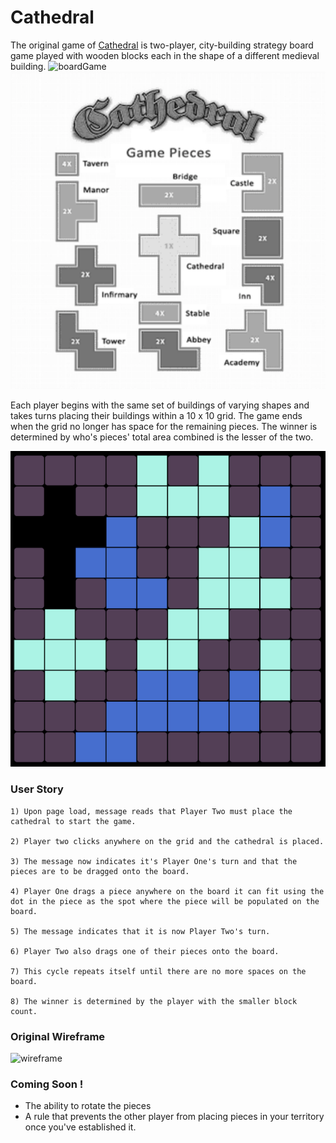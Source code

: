 # Cathedral
The original game of [Cathedral](https://www.cathedral-game.co.nz/index.html) is two-player, city-building strategy board game played with wooden blocks each in the shape of a different medieval building. 
![boardGame](https://www.cathedral-game.co.nz/gifs/grandalux2.gif)
![pieces](/assets/pieces.png)

Each player begins with the same set of buildings of varying shapes and takes turns placing their buildings within a 10 x 10 grid. The game ends when the grid no longer has space for the remaining pieces. The winner is determined by who's pieces' total area combined is the lesser of the two.

![board](/assets/boardEx.png)


### User Story

```
1) Upon page load, message reads that Player Two must place the cathedral to start the game.

2) Player two clicks anywhere on the grid and the cathedral is placed.

3) The message now indicates it's Player One's turn and that the pieces are to be dragged onto the board. 

4) Player One drags a piece anywhere on the board it can fit using the dot in the piece as the spot where the piece will be populated on the board.

5) The message indicates that it is now Player Two's turn.

6) Player Two also drags one of their pieces onto the board. 

7) This cycle repeats itself until there are no more spaces on the board. 

8) The winner is determined by the player with the smaller block count. 
```

### Original Wireframe
![wireframe](http://tiny.cc/6ak0jz) 

### Coming Soon !
- The ability to rotate the pieces
- A rule that prevents the other player from placing pieces in your territory once you've established it. 